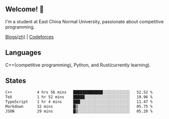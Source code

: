## Welcome! 👋

I'm a student at East China Normal University, passionate about competitive programming.

[Blogs(zh)](https://blog.hikariyo.net) | [Codeforces](https://codeforces.com/profile/hikariyo)

## Languages

C++(competitive programming), Python, and Rust(currently learning).

## States

<!--START_SECTION:waka-->

```txt
C++           4 hrs 56 mins   █████████████░░░░░░░░░░░░   52.52 %
TeX           1 hr 52 mins    █████░░░░░░░░░░░░░░░░░░░░   19.96 %
TypeScript    1 hr 4 mins     ███░░░░░░░░░░░░░░░░░░░░░░   11.47 %
Markdown      32 mins         █▒░░░░░░░░░░░░░░░░░░░░░░░   05.75 %
JSON          29 mins         █▒░░░░░░░░░░░░░░░░░░░░░░░   05.28 %
```

<!--END_SECTION:waka-->

